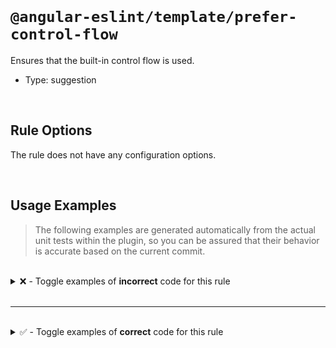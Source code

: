 <!--

  DO NOT EDIT.

  This markdown file was autogenerated using a mixture of the following files as the source of truth for its data:
  - ../../src/rules/prefer-control-flow.ts
  - ../../tests/rules/prefer-control-flow/cases.ts

  In order to update this file, it is therefore those files which need to be updated, as well as potentially the generator script:
  - ../../../../tools/scripts/generate-rule-docs.ts

-->

<br>

# `@angular-eslint/template/prefer-control-flow`

Ensures that the built-in control flow is used.

- Type: suggestion

<br>

## Rule Options

The rule does not have any configuration options.

<br>

## Usage Examples

> The following examples are generated automatically from the actual unit tests within the plugin, so you can be assured that their behavior is accurate based on the current commit.

<br>

<details>
<summary>❌ - Toggle examples of <strong>incorrect</strong> code for this rule</summary>

<br>

#### Default Config

```json
{
  "rules": {
    "@angular-eslint/template/prefer-control-flow": [
      "error"
    ]
  }
}
```

<br>

#### ❌ Invalid Code

```html
<div *ngIf="condition"></div>
      ~~~~~~~~~~~~~~~
```

<br>

---

<br>

#### Default Config

```json
{
  "rules": {
    "@angular-eslint/template/prefer-control-flow": [
      "error"
    ]
  }
}
```

<br>

#### ❌ Invalid Code

```html
<div *ngIf="condition; else elseBlock"></div>
      ~~~~~~~~~~~~~~~~~
```

<br>

---

<br>

#### Default Config

```json
{
  "rules": {
    "@angular-eslint/template/prefer-control-flow": [
      "error"
    ]
  }
}
```

<br>

#### ❌ Invalid Code

```html
<div *ngIf="condition; then thenBlock else elseBlock"></div>
      ~~~~~~~~~~~~~~~~~
```

<br>

---

<br>

#### Default Config

```json
{
  "rules": {
    "@angular-eslint/template/prefer-control-flow": [
      "error"
    ]
  }
}
```

<br>

#### ❌ Invalid Code

```html
<div *ngIf="condition as value; else elseBlock"></div>
      ~~~~~~~~~~~~~~~~
```

<br>

---

<br>

#### Default Config

```json
{
  "rules": {
    "@angular-eslint/template/prefer-control-flow": [
      "error"
    ]
  }
}
```

<br>

#### ❌ Invalid Code

```html
<div [ngIf]="condition"></div>
     ~~~~~~~~~~~~~~~~~~
```

<br>

---

<br>

#### Default Config

```json
{
  "rules": {
    "@angular-eslint/template/prefer-control-flow": [
      "error"
    ]
  }
}
```

<br>

#### ❌ Invalid Code

```html
<li *ngFor="let item of items">
                     ~~~~~~~~
  {{ item }}
</li>
```

<br>

---

<br>

#### Default Config

```json
{
  "rules": {
    "@angular-eslint/template/prefer-control-flow": [
      "error"
    ]
  }
}
```

<br>

#### ❌ Invalid Code

```html
<li *ngFor="let item of items; index as i; trackBy: trackByFn">
                     ~~~~~~~~~~
  {{ item }}
</li>
```

<br>

---

<br>

#### Default Config

```json
{
  "rules": {
    "@angular-eslint/template/prefer-control-flow": [
      "error"
    ]
  }
}
```

<br>

#### ❌ Invalid Code

```html
<ng-template ngFor let-item [ngForOf]="items" let-i="index" [ngForTrackBy]="trackByFn">
                            ~~~~~~~~~~~~~~~~~
  <li>{{ item }}</li>
</ng-template>
```

<br>

---

<br>

#### Default Config

```json
{
  "rules": {
    "@angular-eslint/template/prefer-control-flow": [
      "error"
    ]
  }
}
```

<br>

#### ❌ Invalid Code

```html
<ng-template ngFor let-item [ngForOf]="items" let-i="index" [ngForTrackBy]="trackByFn">
                            ~~~~~~~~~~~~~~~~~
  <li>{{ item }}</li>
</ng-template>
```

<br>

---

<br>

#### Default Config

```json
{
  "rules": {
    "@angular-eslint/template/prefer-control-flow": [
      "error"
    ]
  }
}
```

<br>

#### ❌ Invalid Code

```html
<container-element [ngSwitch]="switch_expression">
                   ~~~~~~~~~~~~~~~~~~~~~~~~~~~~~~
   <some-element *ngSwitchCase="match_expression_1">1</some-element>
   <some-element *ngSwitchCase="match_expression_2">2</some-element>
   <some-element *ngSwitchDefault>default</some-element>
</container-element>
```

</details>

<br>

---

<br>

<details>
<summary>✅ - Toggle examples of <strong>correct</strong> code for this rule</summary>

<br>

#### Default Config

```json
{
  "rules": {
    "@angular-eslint/template/prefer-control-flow": [
      "error"
    ]
  }
}
```

<br>

#### ✅ Valid Code

```html
@if (condition) {
     Condition is truthy
  }
```

<br>

---

<br>

#### Default Config

```json
{
  "rules": {
    "@angular-eslint/template/prefer-control-flow": [
      "error"
    ]
  }
}
```

<br>

#### ✅ Valid Code

```html
@if (condition) {
    Condition is truthy
  } @else if (anotherCondition) {
    Another condition is truthy
  } @else {
    No condition is truthy
  }
```

<br>

---

<br>

#### Default Config

```json
{
  "rules": {
    "@angular-eslint/template/prefer-control-flow": [
      "error"
    ]
  }
}
```

<br>

#### ✅ Valid Code

```html
@for (item of items; track item.id) {
    {{ item.name }}
  } @empty {
    There are no items.
  }
```

<br>

---

<br>

#### Default Config

```json
{
  "rules": {
    "@angular-eslint/template/prefer-control-flow": [
      "error"
    ]
  }
}
```

<br>

#### ✅ Valid Code

```html
@switch (condition) {
    @case (caseA) {
      Case A.
    }
    @case (caseB) {
      Case B.
    }
    @default {
      Default case.
    }
  }
```

<br>

---

<br>

#### Default Config

```json
{
  "rules": {
    "@angular-eslint/template/prefer-control-flow": [
      "error"
    ]
  }
}
```

<br>

#### ✅ Valid Code

```html
<form [ngFormOptions]="{ updateOn: 'blur' }"></form>
```

</details>

<br>
